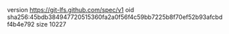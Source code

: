 version https://git-lfs.github.com/spec/v1
oid sha256:45bdb384947720515360fa2a0f56f4c59bb7225b8f70ef52b93afcbdf4b4e792
size 10227
